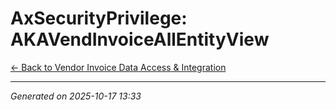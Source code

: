 # AxSecurityPrivilege: AKAVendInvoiceAllEntityView

[← Back to Vendor Invoice Data Access & Integration](../README.md)

---

*Generated on 2025-10-17 13:33*
